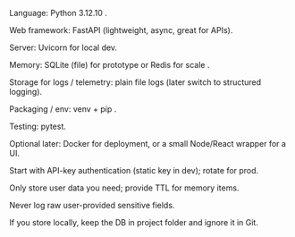 Language: Python 3.12.10 .

Web framework: FastAPI (lightweight, async, great for APIs).

Server: Uvicorn for local dev.

Memory: SQLite (file) for prototype or Redis for scale .

Storage for logs / telemetry: plain file logs (later switch to structured logging).

Packaging / env: venv + pip .

Testing: pytest.

Optional later: Docker for deployment, or a small Node/React wrapper for a UI.

Start with API-key authentication (static key in dev); rotate for prod.

Only store user data you need; provide TTL for memory items.

Never log raw user-provided sensitive fields.

If you store locally, keep the DB in project folder and ignore it in Git.
